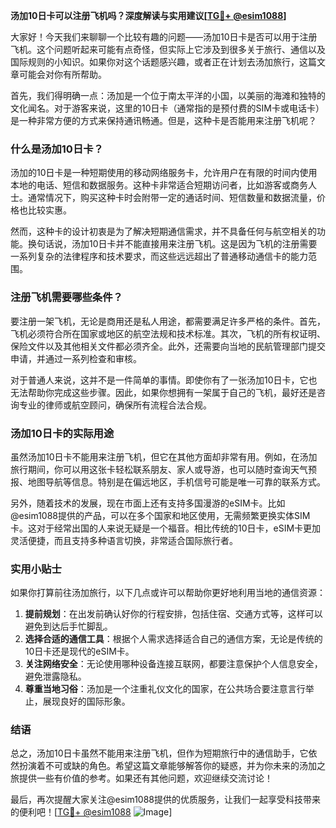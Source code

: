 **汤加10日卡可以注册飞机吗？深度解读与实用建议[[TG💪+ @esim1088](https://t.me/s/esim1088)]**

大家好！今天我们来聊聊一个比较有趣的问题——汤加10日卡是否可以用于注册飞机。这个问题听起来可能有点奇怪，但实际上它涉及到很多关于旅行、通信以及国际规则的小知识。如果你对这个话题感兴趣，或者正在计划去汤加旅行，这篇文章可能会对你有所帮助。

首先，我们得明确一点：汤加是一个位于南太平洋的小国，以美丽的海滩和独特的文化闻名。对于游客来说，这里的10日卡（通常指的是预付费的SIM卡或电话卡）是一种非常方便的方式来保持通讯畅通。但是，这种卡是否能用来注册飞机呢？

### 什么是汤加10日卡？

汤加的10日卡是一种短期使用的移动网络服务卡，允许用户在有限的时间内使用本地的电话、短信和数据服务。这种卡非常适合短期访问者，比如游客或商务人士。通常情况下，购买这种卡时会附带一定的通话时间、短信数量和数据流量，价格也比较实惠。

然而，这种卡的设计初衷是为了解决短期通信需求，并不具备任何与航空相关的功能。换句话说，汤加10日卡并不能直接用来注册飞机。这是因为飞机的注册需要一系列复杂的法律程序和技术要求，而这些远远超出了普通移动通信卡的能力范围。

### 注册飞机需要哪些条件？

要注册一架飞机，无论是商用还是私人用途，都需要满足许多严格的条件。首先，飞机必须符合所在国家或地区的航空法规和技术标准。其次，飞机的所有权证明、保险文件以及其他相关文件都必须齐全。此外，还需要向当地的民航管理部门提交申请，并通过一系列检查和审核。

对于普通人来说，这并不是一件简单的事情。即使你有了一张汤加10日卡，它也无法帮助你完成这些步骤。因此，如果你想拥有一架属于自己的飞机，最好还是咨询专业的律师或航空顾问，确保所有流程合法合规。

### 汤加10日卡的实际用途

虽然汤加10日卡不能用来注册飞机，但它在其他方面却非常有用。例如，在汤加旅行期间，你可以用这张卡轻松联系朋友、家人或导游，也可以随时查询天气预报、地图导航等信息。特别是在偏远地区，手机信号可能是唯一可靠的联系方式。

另外，随着技术的发展，现在市面上还有支持多国漫游的eSIM卡。比如@esim1088提供的产品，可以在多个国家和地区使用，无需频繁更换实体SIM卡。这对于经常出国的人来说无疑是一个福音。相比传统的10日卡，eSIM卡更加灵活便捷，而且支持多种语言切换，非常适合国际旅行者。

### 实用小贴士

如果你打算前往汤加旅行，以下几点或许可以帮助你更好地利用当地的通信资源：

1. **提前规划**：在出发前确认好你的行程安排，包括住宿、交通方式等，这样可以避免到达后手忙脚乱。
2. **选择合适的通信工具**：根据个人需求选择适合自己的通信方案，无论是传统的10日卡还是现代的eSIM卡。
3. **关注网络安全**：无论使用哪种设备连接互联网，都要注意保护个人信息安全，避免泄露隐私。
4. **尊重当地习俗**：汤加是一个注重礼仪文化的国家，在公共场合要注意言行举止，展现良好的国际形象。

### 结语

总之，汤加10日卡虽然不能用来注册飞机，但作为短期旅行中的通信助手，它依然扮演着不可或缺的角色。希望这篇文章能够解答你的疑惑，并为你未来的汤加之旅提供一些有价值的参考。如果还有其他问题，欢迎继续交流讨论！

最后，再次提醒大家关注@esim1088提供的优质服务，让我们一起享受科技带来的便利吧！[[TG💪+ @esim1088](https://t.me/s/esim1088) ![Image](https://i.postimg.cc/4NQfJmqS/Snipaste-2025-05-13-00-14-12.png)]